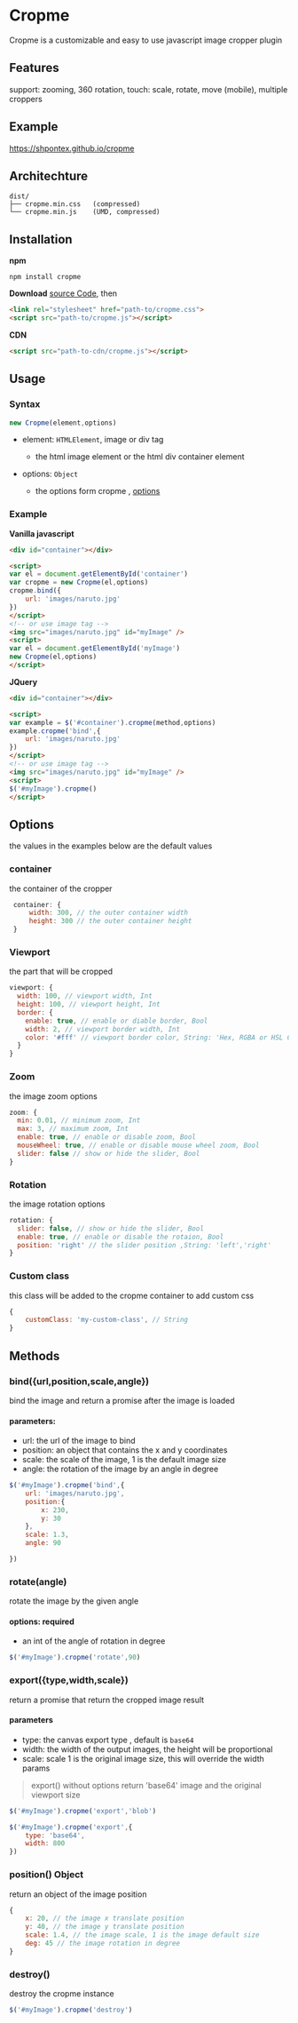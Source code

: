 # Cropme
Cropme is a customizable and easy to use javascript image cropper plugin
## Features
 support: zooming, 360 rotation, touch: scale, rotate, move (mobile), multiple croppers
## Example
https://shpontex.github.io/cropme
## Architechture
```
dist/
├── cropme.min.css   (compressed)
└── cropme.min.js    (UMD, compressed)
```
## Installation
**npm**
```
npm install cropme
```

**Download**
 [source Code](https://github.com/shpontex/cropme/archive/master.zip), then
```html
<link rel="stylesheet" href="path-to/cropme.css">
<script src="path-to/cropme.js"></script>
```
**CDN**
```html
<script src="path-to-cdn/cropme.js"></script>
```
## Usage
### Syntax
```js
new Cropme(element,options)
```
- element: `HTMLElement`, image or div tag
  - the html image element or the html div container element 

- options: `Object`
  - the options form cropme , [options](#options)
### Example
**Vanilla javascript**
```html
<div id="container"></div>

<script>
var el = document.getElementById('container')
var cropme = new Cropme(el,options)
cropme.bind({
    url: 'images/naruto.jpg'
})
</script>
<!-- or use image tag -->
<img src="images/naruto.jpg" id="myImage" />
<script>
var el = document.getElementById('myImage')
new Cropme(el,options)
</script>
```

**JQuery**
```html
<div id="container"></div>

<script>
var example = $('#container').cropme(method,options)
example.cropme('bind',{
    url: 'images/naruto.jpg'
})
</script>
<!-- or use image tag -->
<img src="images/naruto.jpg" id="myImage" />
<script>
$('#myImage').cropme()
</script>
```
## Options
the values in the examples below are the default values
### container
the container of the cropper
```js
 container: {
     width: 300, // the outer container width
     height: 300 // the outer container height
 }
```
### Viewport
the part that will be cropped
```js
viewport: {
  width: 100, // viewport width, Int
  height: 100, // viewport height, Int
  border: {
    enable: true, // enable or diable border, Bool
    width: 2, // viewport border width, Int
    color: '#fff' // viewport border color, String: 'Hex, RGBA or HSL Code'
  }
}
```
### Zoom
the image zoom options
```js
zoom: {
  min: 0.01, // minimum zoom, Int
  max: 3, // maximum zoom, Int
  enable: true, // enable or disable zoom, Bool
  mouseWheel: true, // enable or disable mouse wheel zoom, Bool
  slider: false // show or hide the slider, Bool
}
```
### Rotation
the image rotation options
```js
rotation: {
  slider: false, // show or hide the slider, Bool
  enable: true, // enable or disable the rotaion, Bool
  position: 'right' // the slider position ,String: 'left','right'
}
```
### Custom class
this class will be added to the cropme container to add custom css
```js
{
    customClass: 'my-custom-class', // String
}
```

## Methods

### bind({url,position,scale,angle})
bind the image and return a promise after the image is loaded
#### parameters:
* url: the url of the image to bind
* position: an object that contains the x and y coordinates
* scale: the scale of the image, 1 is the default image size
* angle: the rotation of the image by an angle in degree
```js
$('#myImage').cropme('bind',{
    url: 'images/naruto.jpg',
    position:{
        x: 230,
        y: 30
    },
    scale: 1.3,
    angle: 90

})
```
### rotate(angle)
rotate the image by the given angle
#### options: required
* an int of the angle of rotation in degree
```js
$('#myImage').cropme('rotate',90)
```
### export({type,width,scale})
return a promise that return the cropped image result
#### parameters
* type: the canvas export type , default is `base64`
* width: the width of the output images, the height will be proportional
* scale: scale 1 is the original image size, this will override the width params  
> export() without options return 'base64' image and the original viewport size
```js
$('#myImage').cropme('export','blob')

$('#myImage').cropme('export',{
    type: 'base64',
    width: 800
})
```

### position() Object
return an object of the image position
```js
{
    x: 20, // the image x translate position
    y: 40, // the image y translate position
    scale: 1.4, // the image scale, 1 is the image default size
    deg: 45 // the image rotation in degree
}
```
### destroy()
destroy the cropme instance
```js
$('#myImage').cropme('destroy')
```
